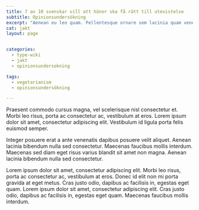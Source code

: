 ```yaml
---
title: 7 av 10 svenskar vill att hönor ska få rätt till utevistelse
subtitle: Opinionsundersökning
excerpt: "Aenean eu leo quam. Pellentesque ornare sem lacinia quam venenatis vestibulum."
cat: jakt
layout: page


categories:
  - type-wiki
  - jakt
  - opinionsundersokning

tags:
  - vegetarianism
  - opinionsundersökning

---
```


Praesent commodo cursus magna, vel scelerisque nisl consectetur et. Morbi leo risus, porta ac consectetur ac, vestibulum at eros. Lorem ipsum dolor sit amet, consectetur adipiscing elit. Vestibulum id ligula porta felis euismod semper.

Integer posuere erat a ante venenatis dapibus posuere velit aliquet. Aenean lacinia bibendum nulla sed consectetur. Maecenas faucibus mollis interdum. Maecenas sed diam eget risus varius blandit sit amet non magna. Aenean lacinia bibendum nulla sed consectetur.

Lorem ipsum dolor sit amet, consectetur adipiscing elit. Morbi leo risus, porta ac consectetur ac, vestibulum at eros. Donec id elit non mi porta gravida at eget metus. Cras justo odio, dapibus ac facilisis in, egestas eget quam. Lorem ipsum dolor sit amet, consectetur adipiscing elit. Cras justo odio, dapibus ac facilisis in, egestas eget quam. Maecenas faucibus mollis interdum.
